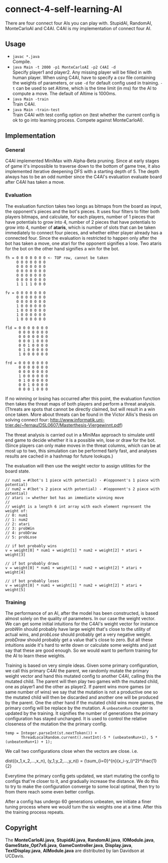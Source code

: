 # connect-4-self-learning-AI

There are four connect four AIs you can play with. StupidAI, RandomAI, MonteCarloAI and C4AI. C4AI is my implementation of connect four AI.<br />
## Usage
* `javac *.java`<br />
Compile.
* `java Main -t 2000 -p1 MonteCarloAI -p2 C4AI -d`<br />
Specify player1 and player2. Any missing player will be filled in with human player. When using C4AI, have to specify a csv file containing the weights of parameters, or use `-d` for default config used in training. `-t` can be used to set AItime, which is the time limit (in ms) for the AI to compute a move. The default of AItime is 1000ms.
* `java Main -train`<br />
Train C4AI.
* `java Main -train-test`<br />
Train C4AI with test config option on (test whether the current config is ok to go into learning process. Compete against MonteCarloAI).

## Implementation
### General
C4AI implemented MiniMax with Alpha-Beta pruning. Since at early stages of game it's impossible to traverse down to the bottom of game tree, it also implemented iterative deepening DFS with a starting depth of 5. The depth always has to be an odd number since the C4AI's evaluation evaluate board after C4AI has taken a move.
### Evaluation
The evaluation function takes two longs as bitmaps from the board as input, the opponent's pieces and the bot's pieces. It uses four filters to filter both players bitmaps, and calculate, for each players, number of 1 pieces that have potentials to grow into 4, number of 2 pieces that have potentials to grow into 4, number of **ataris**, which is number of slots that can be taken immediately to connect four pieces, and whether either player already has a connected four. Since the evaluation is restricted to happen only after the bot has taken a move, one atari for the opponent signifies a lose. Two ataris for the bot on the other hand signifies a win for the bot.
```
fh = 0 0 0 0 0 0 0 <- TOP row, cannot be taken
     0 0 0 0 0 0 0
     0 0 0 0 0 0 0
     0 0 0 0 0 0 0
     0 0 0 0 0 0 0
     0 0 0 0 0 0 0
     1 1 1 1 0 0 0

fv = 0 0 0 0 0 0 0
     0 0 0 0 0 0 0
     0 0 0 0 0 0 0
     1 0 0 0 0 0 0
     1 0 0 0 0 0 0
     1 0 0 0 0 0 0
     1 0 0 0 0 0 0

fld = 0 0 0 0 0 0 0
      0 0 0 0 0 0 0
      0 0 0 0 0 0 0
      0 0 0 1 0 0 0
      0 0 1 0 0 0 0
      0 1 0 0 0 0 0
      1 0 0 0 0 0 0

frd = 0 0 0 0 0 0 0
      0 0 0 0 0 0 0
      0 0 0 0 0 0 0
      1 0 0 0 0 0 0
      0 1 0 0 0 0 0
      0 0 1 0 0 0 0
      0 0 0 1 0 0 0
```

If no winning or losing has occurred after this point, the evaluation function then takes the threat maps of both players and perform a threat analysis. (Threats are spots that cannot be directly claimed, but will result in a win once taken. More about threats can be found in the Victor Allis's thesis on solving connect four: http://www.informatik.uni-trier.de/~fernau/DSL0607/Masterthesis-Viergewinnt.pdf)

The threat analysis is carried out in a MiniMax approach to simulate until end game to decide whether it is a possible win, lose or draw for the bot. (Since players can only make moves in the threat columns, which can be at most up to two, this simulation can be performed fairly fast, and analyses results are cached in a hashmap for future lookups.)

The evaluation will then use the weight vector to assign utilities for the board state.
```
// num1 = #(bot's 1 piece with potential) - #(opponent's 1 piece with potential)
// num2 = #(bot's 2 piece with potential) - #(opponent's 2 piece with potential)
// atari := whether bot has an immediate winning move
//
// weight is a length 6 int array with each element represent the weight of:
// 0: num1
// 1: num2
// 2: atari
// 3: probWin
// 4: probDraw
// 5: probLose

// if bot probably wins
v = weight[0] * num1 + weight[1] * num2 + weight[2] * atari + weight[3]

// if bot probably draws
v = weight[0] * num1 + weight[1] * num2 + weight[2] * atari + weight[4]

// if bot probably loses
v = weight[0] * num1 + weight[1] * num2 + weight[2] * atari + weight[5]
```
### Training
The performance of an AI, after the model has been constructed, is based almost solely on the quality of parameters. In our case the weight vector. We can get some initial intuitions for the C4AI's weight vector for instance *probWin* should probably have large weight that's close to the utility of actual wins, and *probLose* should probably get a very negative weight. *probDraw* should probably get a value that's close to zero. But all these intuitions aside it's hard to write down or calculate some weights and just say that these are good enough. So we would want to perform training for the AI to learn these weights.

Training is based on very simple ideas. Given some primary configuration, we call this primary C4AI the parent, we randomly mutate the primary weight vector and hand this mutated config to another C4AI, calling this the mutated child. The parent will then play two games with the mutated child, one as player1 and the other as player2. If parent wins more games (or same number of wins) we say that the mutation is not a productive one so the mutated child will then be discarded and another one will be produced by the parent. One the other hand if the mutated child wins more games, the primary config will be replace by the mutation. A `unbeatenRun` counter is updated by the training. It signifies the number of generations the primary configuration has stayed unchanged. It is used to control the relative closeness of the mutation the the primary config.
```
temp = Integer.parseInt(st.nextToken()) +
       ThreadLocalRandom.current().nextInt(-5 * (unbeatenRun+1), 5 * (unbeatenRun+1) + 1);
```
We call two configurations close when the vectors are close. i.e.

dist((x_1,x_2,...,x_n), (y_1,y_2,...,y_n)) = (\sum_{i=0}^{n}(x_i-y_i)^2)^\frac{1}{2}


Everytime the primary config gets updated, we start mutating the config to configs that're closer to it, and gradually increase the distance. We do this to try to make the configuration converge to some local optimal, then try to from there reach some even better configs.

After a config has undergo 60 generations unbeaten, we initiate a finer tuning process where we would turn the six weights one at a time. After this the training process repeats.

## Copyright
<p style="text-align: left;">
The <b>MonteCarloAI.java</b>, <b>StupidAI.java</b>, <b>RandomAI.java</b>, <b>IOModule.java</b>, <b>GameState_Opt7x6.java</b>, <b>GameController.java</b>, <b>Display.java</b>, <b>TextDisplay.java</b>, <b>AIModule.java</b> are distributed by Ian Davidson at UCDavis.
</p>
